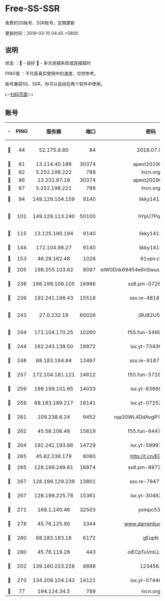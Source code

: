 # Free-SS-SSR

免费的SS账号、SSR账号，定期更新

更新时间：2019-03-10 04:45 +0800

## 说明

状态     ：🙂 - 良好 🙁 - 多次连接失败或连接超时

PING值   ：不代表真实使用中的速度，仅供参考。

账号兼容SS、SSR，你可以自由在两个软件中使用。

👉[扫码页面](https://liesauer.github.io/Free-SS-SSR/)👈

## 账号

|-|PING|服务器|端口|密码|加密方式|区域|
|:----:|:----:|:-----:|-----:|:----:|:----:|:----:|
|🙂|44|52.175.9.80|84|2018.07.07|chacha20-ietf-poly1305|HK|
|🙂|81|13.114.40.186|30374|apext2019006|chacha20|JP|
|🙂|82|5.252.198.222|789|lncn.org|rc4|JP|
|🙂|86|13.231.97.18|30374|apext2019006|chacha20|JP|
|🙂|87|5.252.198.221|789|lncn.org|rc4|JP|
|🙂|94|149.129.104.159|9140|likky1415|aes-256-cfb|HK|
|🙂|101|149.129.113.240|50100|hYpU7PqP|chacha20-ietf-poly1305|CN|
|🙂|115|13.125.190.194|9140|likky1415|aes-256-cfb|KR|
|🙂|144|172.104.98.27|9140|likky1415|aes-256-cfb|JP|
|🙂|153|46.29.162.48|1026|91vpn.cf|rc4-md5|RU|
|🙂|205|198.255.103.62|8097|eIW0Dnk69454e6nSwuspv9DmS201tQ0D|aes-256-cfb|US|
|🙂|238|198.199.108.105|16986|ss8.pm-07262504|aes-256-cfb|US|
|🙂|239|192.241.198.43|15518|ssx.re-48187245|aes-256-cfb|US|
|🙂|243|27.0.232.19|60026|j9U82U53|xchacha20-ietf-poly1305|HK|
|🙂|244|172.104.170.25|10260|f55.fun-54999944|aes-256-cfb|SG|
|🙂|244|162.243.139.50|18872|isx.yt-73436373|aes-256-cfb|US|
|🙂|248|68.183.164.84|13497|ssx.re-91875474|aes-256-cfb|US|
|🙂|257|172.104.181.121|14612|f55.fun-57160811|aes-256-cfb|SG|
|🙂|259|198.199.101.65|14033|isx.yt-63688704|aes-256-cfb|US|
|🙂|259|68.183.189.217|16141|isx.yt-07252342|aes-256-cfb|SG|
|🙂|261|109.238.6.24|9452|rqa30WL4DdAvgIFG6Fs3znzTa|aes-256-cfb|FR|
|🙂|262|45.56.106.48|15619|f55.fun-64473829|aes-256-cfb|US|
|🙂|264|192.241.193.86|14729|isx.yt-59991842|aes-256-cfb|US|
|🙂|265|45.62.238.179|8080|http://t.cn/EGJIyrl|rc4-md5|CA|
|🙂|265|128.199.249.61|16874|ss8.pm-89735842|aes-256-cfb|SG|
|🙂|267|128.199.129.239|13801|ssx.re-78477720|aes-256-cfb|SG|
|🙂|267|128.199.225.78|15361|isx.yt-30492264|aes-256-cfb|SG|
|🙂|271|168.1.140.46|32503|yompc535|aes-256-cfb|AU|
|🙂|278|45.76.125.90|3344|www.darrenliuwei.com|aes-256-cfb|AU|
|🙂|280|68.183.183.18|6172|gEupN|aes-256-cfb|SG|
|🙂|280|45.76.119.28|443|oiECpTuVmLLxk4Ts|aes-256-cfb|AU|
|🙂|202|139.180.223.228|8888|123456..|aes-256-cfb|JP|
|🙂|270|134.209.104.143|14121|isx.yt-07446427|aes-256-cfb|SG|
|🙁|77|194.124.34.5|789|lncn.org|rc4|JP|
